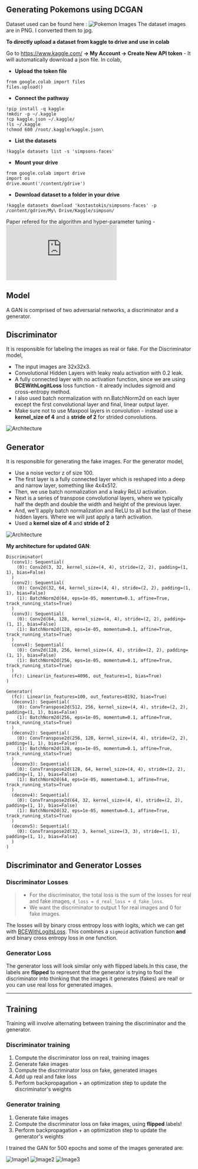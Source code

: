 ## Generating Pokemons using DCGAN

Dataset used can be found here : ![Pokemon Images](https://www.kaggle.com/kvpratama/pokemon-images-dataset)
The dataset images are in PNG. I converted them to jpg. 

**To directly upload a dataset from kaggle to drive and use in colab** 

Go to https://www.kaggle.com/ **-> My Account -> Create New API token** - It will automatically download a json file. 
In colab, 
  - **Upload the token file**
  ```
  from google.colab import files
  files.upload()
  ```
 
  - **Connect the pathway**
  ```
  !pip install -q kaggle
  !mkdir -p ~/.kaggle
  !cp kaggle.json ~/.kaggle/
  !ls ~/.kaggle
  !chmod 600 /root/.kaggle/kaggle.json\
  ```
  
  - **List the datasets**
  ```
  !kaggle datasets list -s 'simpsons-faces'
  ```
  
  - **Mount your drive**
  ```
  from google.colab import drive
  import os
  drive.mount('/content/gdrive')
  ```
  
  - **Download dataset to a folder in your drive**
  ```
  !kaggle datasets download 'kostastokis/simpsons-faces' -p /content/gdrive/My\ Drive/Kaggle/simpson/
  ```


Paper refered for the algorithm and hyper-parameter tuning - ![Paper](https://arxiv.org/pdf/1511.06434.pdf)

## Model 
A GAN is comprised of two adversarial networks, a discriminator and a generator.

## Discriminator 
It is responsible for labeling the images as real or fake. 
For the Discriminator model, 
  - The input images are 32x32x3.
  - Convolutional Hidden Layers with leaky realu activation with 0.2 leak.
  - A fully connected layer with no activation function, since we are using **BCEWithLogitLoss** loss function - it already 
  includes sigmoid and cross-entropy method.
  - I also used batch normalization with nn.BatchNorm2d on each layer except the first convolutional layer and final, linear output layer.
  - Make sure not to use Maxpool layers in convolution - instead use a **kernel_size of 4** and a **stride of 2** for strided convolutions.
  
  ![Architecture](https://github.com/sanketsans/Deep-Learning/blob/master/PokemonGAN/Images/conv_discriminator.png)
  
  
## Generator
It is responsible for generating the fake images. 
For the generator model, 
  - Use a noise vector z of size 100. 
  - The first layer is a fully connected layer which is reshaped into a deep and narrow layer, something like 4x4x512.
  - Then, we use batch normalization and a leaky ReLU activation. 
  - Next is a series of transpose convolutional layers, where we typically half the depth and double the width and height of the previous layer. 
  - And, we'll apply batch normalization and ReLU to all but the last of these hidden layers. Where we will just apply a tanh activation.
  - Used a **kernel size of 4** and **stride of 2**
  
  ![Architecture](https://github.com/sanketsans/Deep-Learning/blob/master/PokemonGAN/Images/conv_generator.png)
  
  
**My architecture for updated GAN**:
```
Discriminator(
  (conv1): Sequential(
    (0): Conv2d(3, 32, kernel_size=(4, 4), stride=(2, 2), padding=(1, 1), bias=False)
  )
  (conv2): Sequential(
    (0): Conv2d(32, 64, kernel_size=(4, 4), stride=(2, 2), padding=(1, 1), bias=False)
    (1): BatchNorm2d(64, eps=1e-05, momentum=0.1, affine=True, track_running_stats=True)
  )
  (conv3): Sequential(
    (0): Conv2d(64, 128, kernel_size=(4, 4), stride=(2, 2), padding=(1, 1), bias=False)
    (1): BatchNorm2d(128, eps=1e-05, momentum=0.1, affine=True, track_running_stats=True)
  )
  (conv4): Sequential(
    (0): Conv2d(128, 256, kernel_size=(4, 4), stride=(2, 2), padding=(1, 1), bias=False)
    (1): BatchNorm2d(256, eps=1e-05, momentum=0.1, affine=True, track_running_stats=True)
  )
  (fc): Linear(in_features=4096, out_features=1, bias=True)
)

Generator(
  (fc): Linear(in_features=100, out_features=8192, bias=True)
  (deconv1): Sequential(
    (0): ConvTranspose2d(512, 256, kernel_size=(4, 4), stride=(2, 2), padding=(1, 1), bias=False)
    (1): BatchNorm2d(256, eps=1e-05, momentum=0.1, affine=True, track_running_stats=True)
  )
  (deconv2): Sequential(
    (0): ConvTranspose2d(256, 128, kernel_size=(4, 4), stride=(2, 2), padding=(1, 1), bias=False)
    (1): BatchNorm2d(128, eps=1e-05, momentum=0.1, affine=True, track_running_stats=True)
  )
  (deconv3): Sequential(
    (0): ConvTranspose2d(128, 64, kernel_size=(4, 4), stride=(2, 2), padding=(1, 1), bias=False)
    (1): BatchNorm2d(64, eps=1e-05, momentum=0.1, affine=True, track_running_stats=True)
  )
  (deconv4): Sequential(
    (0): ConvTranspose2d(64, 32, kernel_size=(4, 4), stride=(2, 2), padding=(1, 1), bias=False)
    (1): BatchNorm2d(32, eps=1e-05, momentum=0.1, affine=True, track_running_stats=True)
  )
  (deconv5): Sequential(
    (0): ConvTranspose2d(32, 3, kernel_size=(3, 3), stride=(1, 1), padding=(1, 1), bias=False)
  )
)
```
  
  
## Discriminator and Generator Losses
  
### Discriminator Losses

> * For the discriminator, the total loss is the sum of the losses for real and fake images, `d_loss = d_real_loss + d_fake_loss`. 
> * We want the discriminator to output 1 for real images and 0 for fake images.

The losses will by binary cross entropy loss with logits, which we can get with [BCEWithLogitsLoss](https://pytorch.org/docs/stable/nn.html#bcewithlogitsloss). This combines a `sigmoid` activation function **and** and binary cross entropy loss in one function.

### Generator Loss

The generator loss will look similar only with flipped labels.In this case, the labels are **flipped** to represent that the generator is trying to fool the discriminator into thinking that the images it generates (fakes) are real! or you can use real loss for generated images. 

---
## Training

Training will involve alternating between training the discriminator and the generator.

### Discriminator training
1. Compute the discriminator loss on real, training images        
2. Generate fake images
3. Compute the discriminator loss on fake, generated images     
4. Add up real and fake loss
5. Perform backpropagation + an optimization step to update the discriminator's weights

### Generator training
1. Generate fake images
2. Compute the discriminator loss on fake images, using **flipped** labels!
3. Perform backpropagation + an optimization step to update the generator's weights

I trained the GAN for 500 epochs and some of the images generated are: 

![Image1](https://github.com/sanketsans/Deep-Learning/blob/master/PokemonGAN/generated%20images/outfile_1.jpg)
![Image2](https://github.com/sanketsans/Deep-Learning/blob/master/PokemonGAN/generated%20images/outfile_3.jpg)
![Image3](https://github.com/sanketsans/Deep-Learning/blob/master/PokemonGAN/generated%20images/outfile_8.jpg)

